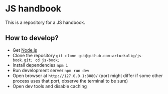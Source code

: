# JS handbook

This is a repository for a JS handbook.

## How to develop?

- Get [Node.js](https://nodejs.org/)
- Clone the repository
  `git clone git@github.com:arturkulig/js-book.git; cd js-book;`
- Install dependencies
  `npm i`
- Run development server
  `npm run dev`
- Open browser at `http://127.0.0.1:8080/` (port might differ if some other process uses that port, observe the terminal to be sure)
- Open dev tools and disable caching
